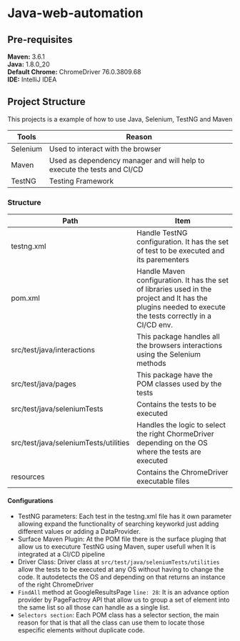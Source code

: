 
# Java-web-automation  
  
## Pre-requisites  
  
**Maven:** 3.6.1  
**Java:**  1.8.0_20  
**Default Chrome:** ChromeDriver 76.0.3809.68  
**IDE:** IntelliJ IDEA  
  
  
## Project Structure  
This projects is a example of how to use Java, Selenium, TestNG and Maven

|   Tools             |Reason                          |
|----------------|-------------------------------
|Selenium        |Used to interact with the browser  
|Maven			 | Used as dependency manager and will help to execute the tests and CI/CD
|TestNG			 | Testing Framework


### Structure
|   Path             | Item                          |
|----------------|-------------------------------
|testng.xml        |Handle TestNG configuration. It has the set of test to be executed and its parementers
|pom.xml        |Handle Maven configuration. It has the set of libraries used in the project and It has the plugins needed to execute the tests correctly in a CI/CD env.
|src/test/java/interactions        | This package handles all the browsers interactions using the Selenium methods
|src/test/java/pages        | This package have the POM classes used by the tests
|src/test/java/seleniumTests        |Contains the tests to be executed
|src/test/java/seleniumTests/utilities        |Handles the logic to select the right ChormeDriver depending on the OS where the tests are executed
|resources        |Contains the ChromeDriver executable files

#### Configurations

 - TestNG parameters: Each test in the testng.xml file has it own parameter allowing expand the functionality of searching keyworkd just adding different values or adding a DataProvider.
 - Surface Maven Plugin: At the POM file there is the surface pluging that allow us to executure TestNG using Maven, super usefull when It is integrated at a CI/CD pipeline
 - Driver Class: Driver class at `src/test/java/seleniumTests/utilities` allow the tests to be executed at any OS without having to change the code. It autodetects the OS and depending on that returns an instance of the right ChromeDriver
 - `FindAll` method at GoogleResultsPage `line: 28`: It is an advance option provider by PageFactroy API that allow us to group a set of element into the same list so all those can handle as a single list.
 - `Selectors section`: Each POM class has a selector section, the main reason for that is that all the class can use them to locate those especific elements without duplicate code.

